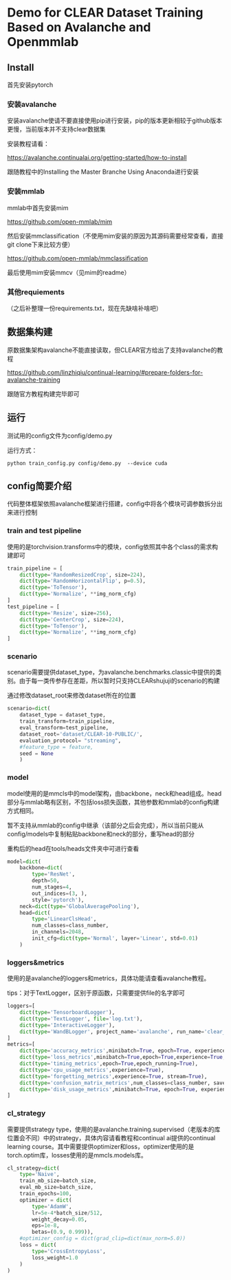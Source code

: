 # Demo for CLEAR Dataset Training Based on Avalanche and Openmmlab

## Install

首先安装pytorch

### 安装avalanche

安装avalanche使请不要直接使用pip进行安装，pip的版本更新相较于github版本更慢，当前版本并不支持clear数据集

安装教程请看：

https://avalanche.continualai.org/getting-started/how-to-install

跟随教程中的Installing the Master Branche Using Anaconda进行安装

### 安装mmlab

mmlab中首先安装mim

https://github.com/open-mmlab/mim

然后安装mmclassification（不使用mim安装的原因为其源码需要经常查看，直接git clone下来比较方便）

https://github.com/open-mmlab/mmclassification

最后使用mim安装mmcv（见mim的readme）

### 其他requiements

（之后补整理一份requirements.txt，现在先缺啥补啥吧）

## 数据集构建

原数据集架构avalanche不能直接读取，但CLEAR官方给出了支持avalanche的教程

https://github.com/linzhiqiu/continual-learning/#prepare-folders-for-avalanche-training

跟随官方教程构建完毕即可

## 运行

测试用的config文件为config/demo.py

运行方式：

```shell
python train_config.py config/demo.py  --device cuda
```

## config简要介绍

代码整体框架依照avalanche框架进行搭建，config中将各个模块可调参数拆分出来进行控制

### train and test pipeline

使用的是torchvision.transforms中的模块，config依照其中各个class的需求构建即可

```python
train_pipeline = [
    dict(type='RandomResizedCrop', size=224),
    dict(type='RandomHorizontalFlip', p=0.5),
    dict(type='ToTensor'),
    dict(type='Normalize', **img_norm_cfg)
]
test_pipeline = [
    dict(type='Resize', size=256),
    dict(type='CenterCrop', size=224),
    dict(type='ToTensor'),
    dict(type='Normalize', **img_norm_cfg)
]
```

### scenario

scenario需要提供dataset_type，为avalanche.benchmarks.classic中提供的类别。由于每一类传参存在差距，所以暂时只支持CLEARshujuji的scenario的构建

通过修改dataset_root来修改dataset所在的位置

```python 
scenario=dict(
    dataset_type = dataset_type,
    train_transform=train_pipeline,
    eval_transform=test_pipeline,
    dataset_root='dataset/CLEAR-10-PUBLIC/',
    evaluation_protocol= "streaming",
    #feature_type = feature,
    seed = None
    )
```

### model

model使用的是mmcls中的model架构，由backbone，neck和head组成。head部分与mmlab略有区别，不包括loss损失函数，其他参数和mmlab的config构建方式相同。

暂不支持从mmlab的config中继承（该部分之后会完成），所以当前只能从config/models中复制粘贴backbone和neck的部分，重写head的部分

重构后的head在tools/heads文件夹中可进行查看

```python 
model=dict(
    backbone=dict(
        type='ResNet',
        depth=50,
        num_stages=4,
        out_indices=(3, ),
        style='pytorch'),
    neck=dict(type='GlobalAveragePooling'),
    head=dict(
        type='LinearClsHead',
        num_classes=class_number,
        in_channels=2048,
        init_cfg=dict(type='Normal', layer='Linear', std=0.01)
    )
```

### loggers&metrics

使用的是avalanche的loggers和metrics，具体功能请查看avalanche教程。

tips：对于TextLogger，区别于原函数，只需要提供file的名字即可

```python
loggers=[
    dict(type='TensorboardLogger'),
    dict(type='TextLogger', file='log.txt'),
    dict(type='InteractiveLogger'),
    dict(type='WandBLogger', project_name='avalanche', run_name='clear_resnet50')
]
metrics=[
    dict(type='accuracy_metrics',minibatch=True, epoch=True, experience=True, stream=True),
    dict(type='loss_metrics',minibatch=True,epoch=True,experience=True,stream=True),
    dict(type='timing_metrics',epoch=True,epoch_running=True),
    dict(type='cpu_usage_metrics',experience=True),
    dict(type='forgetting_metrics',experience=True, stream=True),
    dict(type='confusion_matrix_metrics',num_classes=class_number, save_image=True, stream=True),
    dict(type='disk_usage_metrics',minibatch=True, epoch=True, experience=True, stream=True)
]
```

### cl_strategy

需要提供strategy type，使用的是avalanche.training.supervised（老版本的库位置会不同）中的strategy，具体内容请看教程和continual ai提供的continual learning course。其中需要提供optimizer和loss，optimizer使用的是torch.optim库，losses使用的是mmcls.models库。

```python
cl_strategy=dict(
    type='Naive',
    train_mb_size=batch_size,
    eval_mb_size=batch_size,
    train_epochs=100,
    optimizer = dict(
        type='AdamW',
        lr=5e-4*batch_size/512,
        weight_decay=0.05,
        eps=1e-8,
        betas=(0.9, 0.999)),
    #optimizer_config = dict(grad_clip=dict(max_norm=5.0))
    loss = dict(
        type='CrossEntropyLoss',
        loss_weight=1.0
    )
)
```




